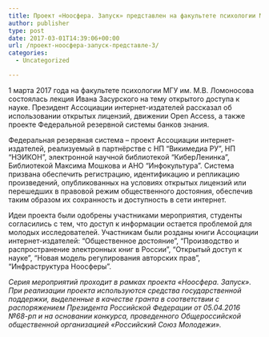 ```yaml
---
title: Проект «Ноосфера. Запуск» представлен на факультете психологии МГУ
author: publisher
type: post
date: 2017-03-01T14:39:06+00:00
url: /проект-ноосфера-запуск-представле-3/
categories:
  - Uncategorized

---
```

1 марта 2017 года на факультете психологии МГУ им. М.В. Ломоносова состоялась лекция Ивана Засурского на тему открытого доступа к науке. Президент Ассоциации интернет-издателей рассказал об использовании открытых лицензий, движении Open Access, а также проекте Федеральной резервной системы банков знания.

Федеральная резервная система – проект Ассоциации интернет-издателей, реализуемый в партнёрстве с НП &#8220;Викимедиа РУ&#8221;, НП &#8220;НЭИКОН&#8221;, электронной научной библиотекой &#8220;КиберЛенинка&#8221;, Библиотекой Максима Мошкова и АНО &#8220;Инфокультура&#8221;. Система призвана обеспечить регистрацию, идентификацию и репликацию произведений, опубликованных на условиях открытых лицензий или перешедших в правовой режим общественного достояния, обеспечив таким образом их сохранность и доступность в сети интернет.

Идеи проекта были одобрены участниками мероприятия, студенты согласились с тем, что доступ к информации остается проблемой для молодых исследователей. Участникам были розданы книги Ассоциации интернет-издателей: &#8220;Общественное достояние&#8221;, &#8220;Производство и распространение электронных книг в России&#8221;, &#8220;Открытый доступ к науке&#8221;, &#8220;Новая модель регулирования авторских прав&#8221;, &#8220;Инфраструктура Ноосферы&#8221;.

_Серия мероприятий проходит в рамках проекта «Ноосфера. Запуск». При реализации проекта используются средства государственной поддержки, выделенные в качестве гранта в соответствии c распоряжением Президента Российской Федерации от 05.04.2016 №68-рп и на основании конкурса, проведенного Общероссийской общественной организацией «Российский Союз Молодежи»._
